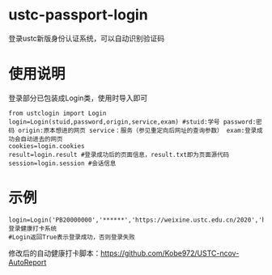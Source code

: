 # ustc-passport-login
登录ustc新版身份认证系统，可以自动识别验证码
# 使用说明
登录部分已包装成Login类，使用时导入即可
```
from ustclogin import Login
login=Login(stuid,password,origin,service,exam) #stuid:学号 password:密码 origin:原本想进的网页 service：服务（参见重定向后网址的查询参数） exam:登录成功会自动进去的网页
cookies=login.cookies
result=login.result #登录成功后的页面信息，result.txt即为页面源代码
session=login.session #会话信息
```
# 示例
```
login=Login('PB20000000','******','https://weixine.ustc.edu.cn/2020','https://weixine.ustc.edu.cn/2020/caslogin','https://weixine.ustc.edu.cn/2020/home')#登录健康打卡系统
#Login返回True表示登录成功，否则登录失败
```
修改后的自动健康打卡脚本：https://github.com/Kobe972/USTC-ncov-AutoReport

